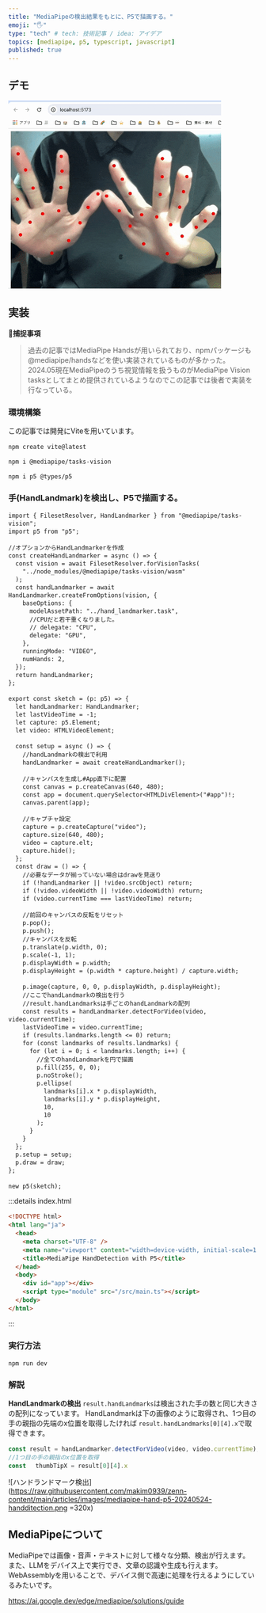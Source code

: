 ```yaml
---
title: "MediaPipeの検出結果をもとに、P5で描画する。"
emoji: "🖐️"
type: "tech" # tech: 技術記事 / idea: アイデア
topics: [mediapipe, p5, typescript, javascript]
published: true
---
```

## デモ
![デモ](https://raw.githubusercontent.com/makim0939/zenn-content/main/articles/images/mediapipe-hand-p5-20240524-demo1.gif)
## 実装
**🌾捕捉事項**
>過去の記事ではMediaPipe Handsが用いられており、npmパッケージも@mediapipe/handsなどを使い実装されているものが多かった。
>2024.05現在MediaPipeのうち視覚情報を扱うものがMediaPipe Vision tasksとしてまとめ提供されているようなのでこの記事では後者で実装を行なっている。
### 環境構築
この記事では開発にViteを用いています。
```
npm create vite@latest
```
```
npm i @mediapipe/tasks-vision
```
```
npm i p5 @types/p5
```
### 手(HandLandmark)を検出し、P5で描画する。
```ts: main.ts
import { FilesetResolver, HandLandmarker } from "@mediapipe/tasks-vision";
import p5 from "p5";

//オプションからHandLandmarkerを作成
const createHandLandmarker = async () => {
  const vision = await FilesetResolver.forVisionTasks(
    "../node_modules/@mediapipe/tasks-vision/wasm"
  );
  const handLandmarker = await HandLandmarker.createFromOptions(vision, {
    baseOptions: {
      modelAssetPath: "../hand_landmarker.task",
      //CPUだと若干重くなりました。
      // delegate: "CPU",
      delegate: "GPU",
    },
    runningMode: "VIDEO",
    numHands: 2,
  });
  return handLandmarker;
};

export const sketch = (p: p5) => {
  let handLandmarker: HandLandmarker;
  let lastVideoTime = -1;
  let capture: p5.Element;
  let video: HTMLVideoElement;

  const setup = async () => {
    //handLandmarkの検出で利用
    handLandmarker = await createHandLandmarker();

    //キャンバスを生成し#App直下に配置
    const canvas = p.createCanvas(640, 480);
    const app = document.querySelector<HTMLDivElement>("#app")!;
    canvas.parent(app);

    //キャプチャ設定
    capture = p.createCapture("video");
    capture.size(640, 480);
    video = capture.elt;
    capture.hide();
  };
  const draw = () => {
    //必要なデータが揃っていない場合はdrawを見送り
    if (!handLandmarker || !video.srcObject) return;
    if (!video.videoWidth || !video.videoWidth) return;
    if (video.currentTime === lastVideoTime) return;

    //前回のキャンバスの反転をリセット
    p.pop();
    p.push();
    //キャンバスを反転
    p.translate(p.width, 0);
    p.scale(-1, 1);
    p.displayWidth = p.width;
    p.displayHeight = (p.width * capture.height) / capture.width;

    p.image(capture, 0, 0, p.displayWidth, p.displayHeight);
    //ここでhandLandmarkの検出を行う
    //result.handLandmarksは手ごとのhandLandmarkの配列
    const results = handLandmarker.detectForVideo(video, video.currentTime);
    lastVideoTime = video.currentTime;
    if (results.landmarks.length <= 0) return;
    for (const landmarks of results.landmarks) {
      for (let i = 0; i < landmarks.length; i++) {
        //全てのhandLandmarkを円で描画
        p.fill(255, 0, 0);
        p.noStroke();
        p.ellipse(
          landmarks[i].x * p.displayWidth,
          landmarks[i].y * p.displayHeight,
          10,
          10
        );
      }
    }
  };
  p.setup = setup;
  p.draw = draw;
};

new p5(sketch);
```
:::details index.html
```html index.html
<!DOCTYPE html>
<html lang="ja">
  <head>
    <meta charset="UTF-8" />
    <meta name="viewport" content="width=device-width, initial-scale=1.0" />
    <title>MediaPipe HandDetection with P5</title>
  </head>
  <body>
    <div id="app"></div>
    <script type="module" src="/src/main.ts"></script>
  </body>
</html>
```
:::
### 実行方法
``` 
npm run dev 
```
### 解説
**HandLandmarkの検出**
```result.handLandmarks```は検出された手の数と同じ大きさの配列になっています。
HandLandmarkは下の画像のように取得され、1つ目の手の親指の先端のx位置を取得したければ
```result.handLandmarks[0][4].x```で取得できます。
```ts
const result = handLandmarker.detectForVideo(video, video.currentTime);
//1つ目の手の親指のx位置を取得
const 　thumbTipX = result[0][4].x
```
![ハンドランドマーク検出](https://raw.githubusercontent.com/makim0939/zenn-content/main/articles/images/mediapipe-hand-p5-20240524-handditection.png =320x)

## MediaPipeについて
MediaPipeでは画像・音声・テキストに対して様々な分類、検出が行えます。
また、LLMをデバイス上で実行でき、文章の認識や生成も行えます。
WebAssemblyを用いることで、デバイス側で高速に処理を行えるようにしているみたいです。

https://ai.google.dev/edge/mediapipe/solutions/guide

